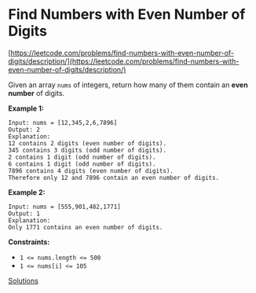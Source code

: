 # Find Numbers with Even Number of Digits

[https://leetcode.com/problems/find-numbers-with-even-number-of-digits/description/](https://leetcode.com/problems/find-numbers-with-even-number-of-digits/description/)

Given an array `nums` of integers, return how many of them contain an **even number** of digits.

**Example 1:**

```
Input: nums = [12,345,2,6,7896]
Output: 2
Explanation:
12 contains 2 digits (even number of digits).
345 contains 3 digits (odd number of digits).
2 contains 1 digit (odd number of digits).
6 contains 1 digit (odd number of digits).
7896 contains 4 digits (even number of digits).
Therefore only 12 and 7896 contain an even number of digits.

```

**Example 2:**

```
Input: nums = [555,901,482,1771]
Output: 1
Explanation:
Only 1771 contains an even number of digits.

```

**Constraints:**

- `1 <= nums.length <= 500`
- `1 <= nums[i] <= 105`

[Solutions](find-numbers-with-even-number-of-digits/solutions.md)